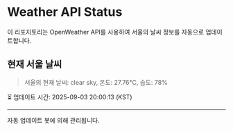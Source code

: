 
# Weather API Status

이 리포지토리는 OpenWeather API를 사용하여 서울의 날씨 정보를 자동으로 업데이트합니다.

## 현재 서울 날씨
> 서울의 현재 날씨: clear sky, 온도: 27.76°C, 습도: 78%

⏳ 업데이트 시간: 2025-09-03 20:00:13 (KST)

---
자동 업데이트 봇에 의해 관리됩니다.
